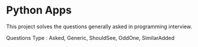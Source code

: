 # Python Apps
This project solves the questions generally asked in programming interview.

Questions Type : Asked, Generic, ShouldSee, OddOne, SimilarAdded

